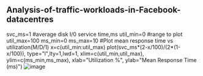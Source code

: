 ## Analysis-of-traffic-workloads-in-Facebook-datacentres
svc_ms=1 #average disk I/0 service time,ms 
util_min=0 #range to plot 
util_max=100
ms_min=0 
ms_max=10
#Plot mean response time vs utilization(M/D/1)
x=c(util_min:util_max)
plot(svc_ms*(2-x/100)/(2*(1-x/100)), type="l",lty=1,lwd=1, xlim=c(util_min,util_max), ylim=c(ms_min,ms_max), xlab="Utilization %", ylab="Mean Response Time (ms)")
![image](https://user-images.githubusercontent.com/93541679/150361971-a64fc4ff-030f-48d0-b4d4-54430ad00cc1.png)
